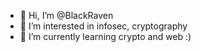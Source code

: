 - 👋 Hi, I’m @BlackRaven
- 👀 I’m interested in infosec, cryptography 
- 🌱 I’m currently learning crypto and web :)

<!---
RealBlackRaven/RealBlackRaven is a ✨ special ✨ repository because its `README.md` (this file) appears on your GitHub profile.
You can click the Preview link to take a look at your changes.
--->
